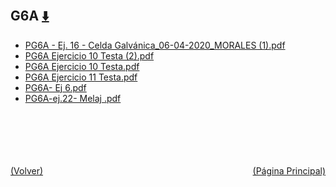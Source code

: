 
<html>
<body>
<h2>G6A <a href="https://downgit.github.io/#/home?url=https://github.com/Apuntes-FIUBA/Apuntes-Electronica/tree/main/83 - Química/8301 - Quimica/Guias de Problemas/Problemas Resueltos/G6A" style="font-size:20px">  ⬇️ </a></h2>
<ul>
    <li><a href="PG6A - Ej. 16 - Celda Galvánica_06-04-2020_MORALES (1).pdf">PG6A - Ej. 16 - Celda Galvánica_06-04-2020_MORALES (1).pdf</a></li>
    <li><a href="PG6A Ejercicio 10 Testa (2).pdf">PG6A Ejercicio 10 Testa (2).pdf</a></li>
    <li><a href="PG6A Ejercicio 10 Testa.pdf">PG6A Ejercicio 10 Testa.pdf</a></li>
    <li><a href="PG6A Ejercicio 11 Testa.pdf">PG6A Ejercicio 11 Testa.pdf</a></li>
    <li><a href="PG6A- Ej 6.pdf">PG6A- Ej 6.pdf</a></li>
    <li><a href="PG6A-ej.22- Melaj .pdf">PG6A-ej.22- Melaj .pdf</a></li>
</ul>
</body>
</html>





<br><br><br><br><br><a href="../" style="float: left">(Volver)</a> <a href="https://apuntes-fiuba.github.io/Apuntes-Electronica" style="float: right">(Página Principal)</a>
